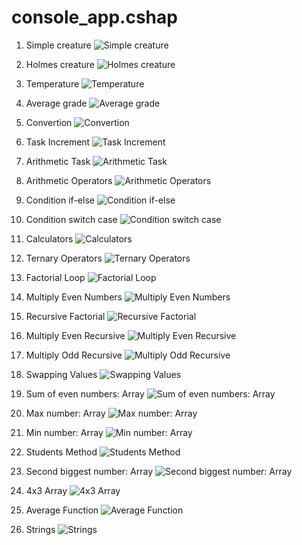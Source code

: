 # console_app.cshap

1. Simple creature
![Simple creature](image-1.png)

2. Holmes creature
![Holmes creature](image-2.png)

3. Temperature
![Temperature](image-3.png)

4. Average grade
![Average grade](image-4.png)

5. Convertion
![Convertion](image-5.png)

6. Task Increment
![Task Increment](image-6.png)

7. Arithmetic Task
![Arithmetic Task](image-7.png)

8. Arithmetic Operators
![Arithmetic Operators](image-8.png)

9. Condition if-else
![Condition if-else](image-9.png)

10. Condition switch case
![Condition switch case](image-10.png)

11. Calculators
![Calculators](image-11.png)

12. Ternary Operators
![Ternary Operators](image-12.png)

13. Factorial Loop
![Factorial Loop](image-13.png)


14. Multiply Even Numbers
![Multiply Even Numbers](image-14.png)

15. Recursive Factorial
![Recursive Factorial](image-fact.png)

16. Multiply Even Recursive
![Multiply Even Recursive](multiplyeven_recursive.png)

17. Multiply Odd Recursive
![Multiply Odd Recursive](multiplyodd_recursive.png)

18. Swapping Values
![Swapping Values](swap_numbers.png)

19. Sum of even numbers: Array
![Sum of even numbers: Array](sum_even_array.png)

20. Max number: Array
![Max number: Array](max_number_array.png)

21. Min number: Array
![Min number: Array](min_number_array.png)

22. Students Method
![Students Method](students_method.png)

23. Second biggest number: Array
![Second biggest number: Array](second_maxnumber_array.png)

24. 4x3 Array
![4x3 Array](4x3_array.png)

25. Average Function
![Average Function](average_function.png)

26. Strings
![Strings](strings.png)